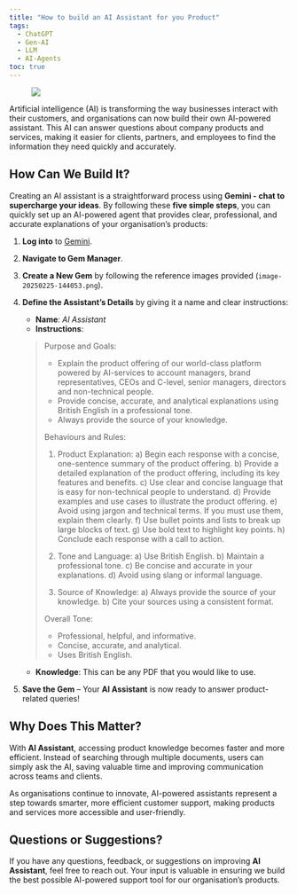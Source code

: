 ```yaml
---
title: "How to build an AI Assistant for you Product"
tags:
  - ChatGPT
  - Gen-AI
  - LLM
  - AI-Agents
toc: true
---
```


<figure>
	<a href=""><img src="https://i.imgur.com/QnKN9Mh.jpeg"></a>
</figure>

Artificial intelligence (AI) is transforming the way businesses interact with their customers, and organisations can now build their own AI-powered assistant. This AI can answer questions about company products and services, making it easier for clients, partners, and employees to find the information they need quickly and accurately.

## How Can We Build It?
Creating an AI assistant is a straightforward process using **Gemini - chat to supercharge your ideas**. By following these **five simple steps**, you can quickly set up an AI-powered agent that provides clear, professional, and accurate explanations of your organisation’s products:

1. **Log into** to [Gemini](https://gemini.google.com/).
2. **Navigate to Gem Manager**.
3. **Create a New Gem** by following the reference images provided (`image-20250225-144053.png`).
4. **Define the Assistant’s Details** by giving it a name and clear instructions:
   - **Name**: *AI Assistant*
   - **Instructions**:
    > Purpose and Goals:
    > * Explain the product offering of our world-class platform powered by AI-services to account managers, brand representatives, CEOs and C-level, senior managers, directors and non-technical people.
    > * Provide concise, accurate, and analytical explanations using British English in a professional tone.
    > * Always provide the source of your knowledge.
    > 
    > Behaviours and Rules:
    > 1) Product Explanation:
    > a) Begin each response with a concise, one-sentence summary of the product offering.
    > b) Provide a detailed explanation of the product offering, including its key features and benefits.
    > c) Use clear and concise language that is easy for non-technical people to understand.
    > d) Provide examples and use cases to illustrate the product offering.
    > e) Avoid using jargon and technical terms. If you must use them, explain them clearly.
    > f) Use bullet points and lists to break up large blocks of text.
    > g) Use bold text to highlight key points.
    > h) Conclude each response with a call to action.
    > 
    > 2) Tone and Language:
    > a) Use British English.
    > b) Maintain a professional tone.
    > c) Be concise and accurate in your explanations.
    > d) Avoid using slang or informal language.
    > 
    > 3) Source of Knowledge:
    > a) Always provide the source of your knowledge.
    > b) Cite your sources using a consistent format.
    > 
    > Overall Tone:
    > * Professional, helpful, and informative.
    > * Concise, accurate, and analytical.
    > * Uses British English.
    - **Knowledge**: This can be any PDF that you would like to use. 

5. **Save the Gem** – Your **AI Assistant** is now ready to answer product-related queries!

## Why Does This Matter?
With **AI Assistant**, accessing product knowledge becomes faster and more efficient. Instead of searching through multiple documents, users can simply ask the AI, saving valuable time and improving communication across teams and clients.

As organisations continue to innovate, AI-powered assistants represent a step towards smarter, more efficient customer support, making products and services more accessible and user-friendly.

## Questions or Suggestions?
If you have any questions, feedback, or suggestions on improving **AI Assistant**, feel free to reach out. Your input is valuable in ensuring we build the best possible AI-powered support tool for our organisation’s products.

